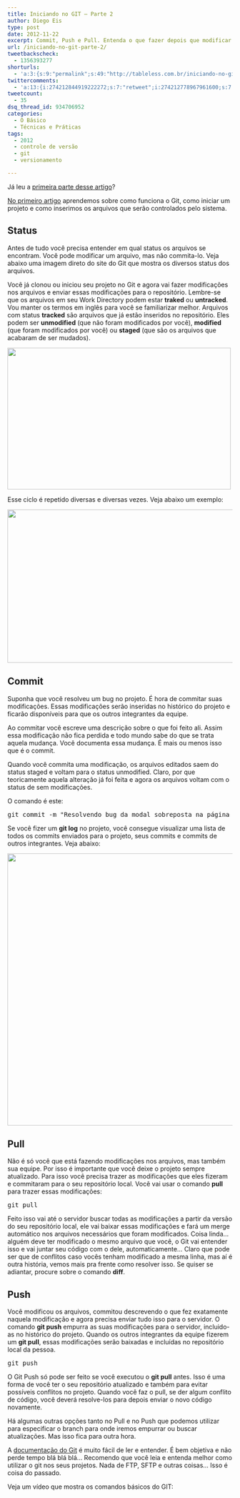 ```yaml
---
title: Iniciando no GIT – Parte 2
author: Diego Eis
type: post
date: 2012-11-22
excerpt: Commit, Push e Pull. Entenda o que fazer depois que modificar arquivos.
url: /iniciando-no-git-parte-2/
tweetbackscheck:
  - 1356393277
shorturls:
  - 'a:3:{s:9:"permalink";s:49:"http://tableless.com.br/iniciando-no-git-parte-2/";s:7:"tinyurl";s:26:"http://tinyurl.com/ceqpfkt";s:4:"isgd";s:19:"http://is.gd/sKmy4V";}'
twittercomments:
  - 'a:13:{i:274212844919222272;s:7:"retweet";i:274212778967961600;s:7:"retweet";i:274209157748502528;s:7:"retweet";i:272137459779907584;s:7:"retweet";i:272082829716893696;s:7:"retweet";i:271976153319890944;s:7:"retweet";i:271724965462691840;s:7:"retweet";i:271688569326800896;s:7:"retweet";i:271688195924705280;s:7:"retweet";i:278558260628451330;s:7:"retweet";i:281460997875695616;s:7:"retweet";i:281459505919823873;s:7:"retweet";i:280025936605347840;s:7:"retweet";}'
tweetcount:
  - 35
dsq_thread_id: 934706952
categories:
  - O Básico
  - Técnicas e Práticas
tags:
  - 2012
  - controle de versão
  - git
  - versionamento

---
```

Já leu a [primeira parte desse artigo][1]? 

[No primeiro artigo][1] aprendemos sobre como funciona o Git, como iniciar um projeto e como inserimos os arquivos que serão controlados pelo sistema. 

## Status

Antes de tudo você precisa entender em qual status os arquivos se encontram. Você pode modificar um arquivo, mas não commita-lo. Veja abaixo uma imagem direto do site do Git que mostra os diversos status dos arquivos.

Você já clonou ou iniciou seu projeto no Git e agora vai fazer modificações nos arquivos e enviar essas modificações para o repositório. Lembre-se que os arquivos em seu Work Directory podem estar **traked** ou **untracked**. Vou manter os termos em inglês para você se familiarizar melhor. Arquivos com status **tracked** são arquivos que já estão inseridos no repositório. Eles podem ser **unmodified** (que não foram modificados por você), **modified** (que foram modificados por você) ou **staged** (que são os arquivos que acabaram de ser mudados).

<img src="http://tableless.com.br/uploads/2012/11/18333fig0201-tn.png" alt="" title="18333fig0201-tn" width="500" height="317" class="alignnone size-full wp-image-7272" srcset="uploads/2012/11/18333fig0201-tn.png 500w, uploads/2012/11/18333fig0201-tn-300x190.png 300w" sizes="(max-width: 500px) 100vw, 500px" />

Esse ciclo é repetido diversas e diversas vezes. Veja abaixo um exemplo:

[<img src="http://tableless.com.br/uploads/2012/11/git2-1024x549.jpg" alt="" title="git2" width="640" height="343" class="alignnone size-large wp-image-7273" srcset="uploads/2012/11/git2-1024x549.jpg 1024w, uploads/2012/11/git2-300x161.jpg 300w, uploads/2012/11/git2.jpg 1131w" sizes="(max-width: 640px) 100vw, 640px" />][2]

## Commit

Suponha que você resolveu um bug no projeto. É hora de commitar suas modificações. Essas modificações serão inseridas no histórico do projeto e ficarão disponíveis para que os outros integrantes da equipe.

Ao commitar você escreve uma descrição sobre o que foi feito ali. Assim essa modificação não fica perdida e todo mundo sabe do que se trata aquela mudança. Você documenta essa mudança. É mais ou menos isso que é o commit.
  
Quando você commita uma modificação, os arquivos editados saem do status staged e voltam para o status unmodified. Claro, por que teoricamente aquela alteração já foi feita e agora os arquivos voltam com o status de sem modificações.

O comando é este:

<pre>git commit -m "Resolvendo bug da modal sobreposta na página de pagamentos."</pre>

Se você fizer um **git log** no projeto, você consegue visualizar uma lista de todos os commits enviados para o projeto, seus commits e commits de outros integrantes. Veja abaixo:

<img src="http://tableless.com.br/uploads/2012/11/Screen-Shot-2012-11-19-at-12.17.50-PM.png" alt="" title="Screen Shot 2012-11-19 at 12.17.50 PM" width="756" height="609" class="alignnone size-full wp-image-7274" srcset="uploads/2012/11/Screen-Shot-2012-11-19-at-12.17.50-PM.png 756w, uploads/2012/11/Screen-Shot-2012-11-19-at-12.17.50-PM-300x241.png 300w" sizes="(max-width: 756px) 100vw, 756px" />

## Pull

Não é só você que está fazendo modificações nos arquivos, mas também sua equipe. Por isso é importante que você deixe o projeto sempre atualizado. Para isso você precisa trazer as modificações que eles fizeram e commitaram para o seu repositório local. Você vai usar o comando **pull** para trazer essas modificações:

<pre>git pull</pre>

Feito isso vai até o servidor buscar todas as modificações a partir da versão do seu repositório local, ele vai baixar essas modificações e fará um merge automático nos arquivos necessários que foram modificados. Coisa linda&#8230; alguém deve ter modificado o mesmo arquivo que você, o Git vai entender isso e vai juntar seu código com o dele, automaticamente&#8230; Claro que pode ser que de conflitos caso vocês tenham modificado a mesma linha, mas aí é outra história, vemos mais pra frente como resolver isso. Se quiser se adiantar, procure sobre o comando **diff**.

## Push

Você modificou os arquivos, commitou descrevendo o que fez exatamente naquela modificação e agora precisa enviar tudo isso para o servidor. O comando **git push** empurra as suas modificações para o servidor, incluido-as no histórico do projeto. Quando os outros integrantes da equipe fizerem um **git pull**, essas modificações serão baixadas e incluídas no repositório local da pessoa.

<pre>git push</pre>

O Git Push só pode ser feito se você executou o **git pull** antes. Isso é uma forma de você ter o seu repositório atualizado e também para evitar possíveis conflitos no projeto. Quando você faz o pull, se der algum conflito de código, você deverá resolve-los para depois enviar o novo código novamente.

Há algumas outras opções tanto no Pull e no Push que podemos utilizar para especificar o branch para onde iremos empurrar ou buscar atualizações. Mas isso fica para outra hora.

A [documentação do Git][3] é muito fácil de ler e entender. É bem objetiva e não perde tempo blá blá blá&#8230; Recomendo que você leia e entenda melhor como utilizar o git nos seus projetos. Nada de FTP, SFTP e outras coisas&#8230; Isso é coisa do passado.

Veja um vídeo que mostra os comandos básicos do GIT:

 [1]: http://tableless.com.br/iniciando-no-git-parte-1/
 [2]: http://tableless.com.br/uploads/2012/11/git2.jpg
 [3]: http://git-scm.com/docs